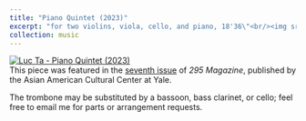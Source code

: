 ```yaml
---
title: "Piano Quintet (2023)"
excerpt: "for two violins, viola, cello, and piano, 18'36\"<br/><img src='https://img.youtube.com/vi/Hk-ibIDhY2s/0.jpg'>"
collection: music
---
```


[![Luc Ta - Piano Quintet (2023)](https://img.youtube.com/vi/Hk-ibIDhY2s/0.jpg)](https://www.youtube.com/watch?v=Hk-ibIDhY2s&list=PLYZn6AEJG5Oc9pHJ__hMAyvc0bUI8K-Ql&index=1)\
This piece was featured in the [seventh issue](https://aacc.yalecollege.yale.edu/resources/295-magazine) of _295 Magazine_, published by the Asian American Cultural Center at Yale.

The trombone may be substituted by a bassoon, bass clarinet, or cello; feel free to email me for parts or arrangement requests.
